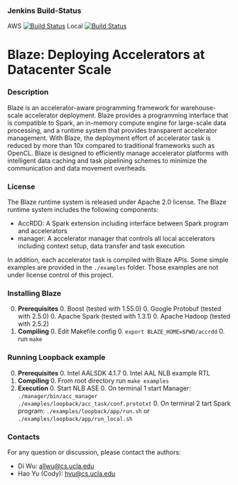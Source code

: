 ### Jenkins Build-Status
AWS [![Build Status](http://us-1.falcon-computing.com:8080/buildStatus/icon?job=Falcon-Build-BLAZE)](http://us-1.falcon-computing.com:8080/job/Falcon-Build-BLAZE/)
Local [![Build Status](http://us-1.falcon-computing.com:8080/buildStatus/icon?job=Falcon-Build-BLAZE-Internal)](http://us-1.falcon-computing.com:8080/view/Internal/job/Falcon-Build-BLAZE-Internal/)

# Blaze: Deploying Accelerators at Datacenter Scale
### Description
Blaze is an accelerator-aware programming framework for warehouse-scale accelerator deployment. Blaze provides a programming interface that is compatible to Spark, an in-memory compute engine for large-scale data processing, and a runtime system that provides transparent accelerator management. With Blaze, the deployment effort of accelerator task is reduced by more than 10x compared to traditional frameworks such as OpenCL. Blaze is designed to efficiently manage accelerator platforms with intelligent data caching and task pipelining schemes to minimize the communication and data movement overheads.

### License
The Blaze runtime system is released under Apache 2.0 license. The Blaze runtime system includes the following components:

* AccRDD: A Spark extension including interface between Spark program and accelerators
* manager: A accelerator manager that controls all local accelerators including context setup, data transfer and task execution

In addition, each accelerator task is compiled with Blaze APIs. Some simple examples are provided in the `./examples` folder. Those examples are not under license control of this project.

### Installing Blaze
0. **Prerequisites**
    0. Boost (tested with 1.55.0)
    0. Google Protobuf (tested with 2.5.0)
    0. Apache Spark (tested with 1.3.1)
    0. Apache Hadoop (tested with 2.5.2)
0. **Compiling**
    0. Edit Makefile.config
    0. `export BLAZE_HOME=$PWD/accrdd`
    0. run `make`

### Running Loopback example
0. **Prerequisites**
    0. Intel AALSDK 4.1.7
    0. Intel AAL NLB example RTL
0. **Compiling**
    0. From root directory run `make examples`
0. **Execution**
    0. Start NLB ASE
    0. On terminal 1 start Manager: `./manager/bin/acc_manager ./examples/loopback/acc_task/conf.prototxt`
    0. On terminal 2 tart Spark program: `./examples/loopback/app/run.sh` or `./examples/loopback/app/run_local.sh`

### Contacts
For any question or discussion, please contact the authors:

* Di Wu: allwu@cs.ucla.edu
* Hao Yu (Cody): hyu@cs.ucla.edu
